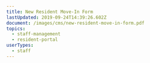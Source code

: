```yaml
---
title: New Resident Move-In Form
lastUpdated: 2019-09-24T14:39:26.602Z
document: /images/cms/new-resident-move-in-form.pdf
topics:
  - staff-management
  - resident-portal
userTypes:
  - staff
---
```


